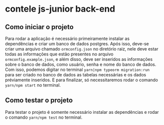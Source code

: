 # contele js-junior back-end

## Como iniciar o projeto

Para rodar a aplicação é necessário primeiramente instalar as dependências e criar um banco de dados postgres.
Após isso, deve-se criar uma arquivo chamado `ormconfig.json` no diretório raiz, nele deve estar todas as informações que estão presentes no arquivo `ormconfig.example.json`, e além disso, deve ser inseridos as informações sobre o banco de dados, como usuário, senha e nome do banco de dados.
Com isso, podemos digitar no terminal `yarn|npm typeorm migration:run` para ser criado no banco de dados as tabelas necessárias e os dados préviamente inseridos.
E para finalizar, só necessitaremos rodar o comando `yarn/npm start` no terminal.

## Como testar o projeto

Para testar o projeto é somente necessário instalar as dependências e rodar o comando `yarn/npm test` no terminal.
